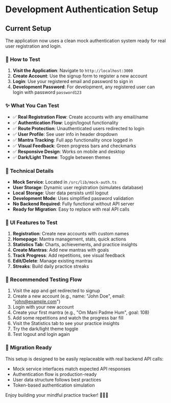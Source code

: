 # Development Authentication Setup

## Current Setup

The application now uses a clean mock authentication system ready for real user registration and login.

### 🚀 **How to Test**

1. **Visit the Application**: Navigate to `http://localhost:3000`
2. **Create Account**: Use the signup form to register a new account
3. **Login**: Use your registered email and password to sign in
4. **Development Password**: For development, any registered user can login with password `password123`

### ✨ **What You Can Test**

- ✅ **Real Registration Flow**: Create accounts with any email/name
- ✅ **Authentication Flow**: Login/logout functionality  
- ✅ **Route Protection**: Unauthenticated users redirected to login
- ✅ **User Profile**: See user info in header dropdown
- ✅ **Mantra Tracking**: Full app functionality once logged in
- ✅ **Visual Feedback**: Green progress bars and checkmarks
- ✅ **Responsive Design**: Works on mobile and desktop
- ✅ **Dark/Light Theme**: Toggle between themes

### 🔧 **Technical Details**

- **Mock Service**: Located in `/src/lib/mock-auth.ts`
- **User Storage**: Dynamic user registration (simulates database)
- **Local Storage**: User data persists until logout
- **Development Mode**: Uses simplified password validation
- **No Backend Required**: Fully functional without API server
- **Ready for Migration**: Easy to replace with real API calls

### 🎨 **UI Features to Test**

1. **Registration**: Create new accounts with custom names
2. **Homepage**: Mantra management, stats, quick actions
3. **Statistics Tab**: Charts, achievements, and practice insights
4. **Create Mantras**: Add new mantras with goals
5. **Track Progress**: Add repetitions, see visual feedback
6. **Edit/Delete**: Manage existing mantras
7. **Streaks**: Build daily practice streaks

### 📱 **Recommended Testing Flow**

1. Visit the app and get redirected to signup
2. Create a new account (e.g., name: "John Doe", email: "john@example.com")
3. Login with your new account
4. Create your first mantra (e.g., "Om Mani Padme Hum", goal: 108)
5. Add some repetitions and watch the progress bar fill
6. Visit the Statistics tab to see your practice insights
7. Try the dark/light theme toggle
8. Test logout and login again

### 🔄 **Migration Ready**

This setup is designed to be easily replaceable with real backend API calls:
- Mock service interfaces match expected API responses
- Authentication flow is production-ready
- User data structure follows best practices
- Token-based authentication simulation

Enjoy building your mindful practice tracker! 🧘‍♀️✨